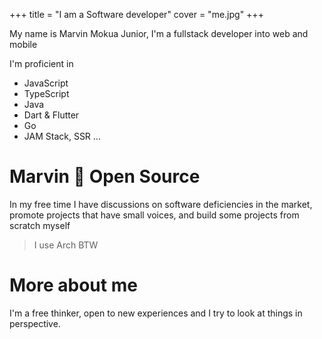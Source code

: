 

+++
title = "I am a Software developer"
cover = "me.jpg"
+++


My name is Marvin Mokua Junior, I'm a fullstack developer into web and mobile

I'm proficient in

- JavaScript
- TypeScript
- Java
- Dart & Flutter
- Go
- JAM Stack, SSR ...

# Marvin 🥰 Open Source

In my free time I have discussions on software deficiencies in the market,
promote projects that have small voices, and build some projects from scratch 
myself  

> I use Arch BTW

# More about me

I'm a free thinker, open to new experiences and I try to look at things in perspective.